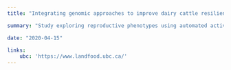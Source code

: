 ```yaml
---
title: "Integrating genomic approaches to improve dairy cattle resilience"

summary: "Study exploring reproductive phenotypes using automated activity monitors."

date: "2020-04-15"

links:
    ubc: 'https://www.landfood.ubc.ca/'
---
```

